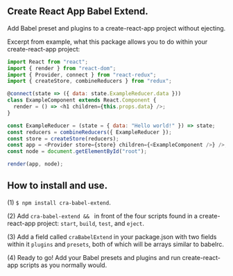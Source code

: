 ## Create React App Babel Extend.
Add Babel preset and plugins to a create-react-app project without ejecting.

Excerpt from example, what this package allows you to do within your create-react-app project: 
```javascript
import React from "react";
import { render } from "react-dom";
import { Provider, connect } from "react-redux";
import { createStore, combineReducers } from "redux";

@connect(state => ({ data: state.ExampleReducer.data }))
class ExampleComponent extends React.Component {
  render = () => <h1 children={this.props.data} />;
}

const ExampleReducer = (state = { data: "Hello world!" }) => state;
const reducers = combineReducers({ ExampleReducer });
const store = createStore(reducers);
const app = <Provider store={store} children={<ExampleComponent />} />;
const node = document.getElementById("root");

render(app, node);
```

## How to install and use.
(1) `$ npm install cra-babel-extend`.

(2) Add `cra-babel-extend && ` in front of the four scripts found in a create-react-app project: `start`, `build`, `test`, and `eject`.

(3) Add a field called `craBabelExtend` in your package.json with two fields within it `plugins` and `presets`, both of which will be arrays similar to babelrc.

(4) Ready to go! Add your Babel presets and plugins and run create-react-app scripts as you normally would.
